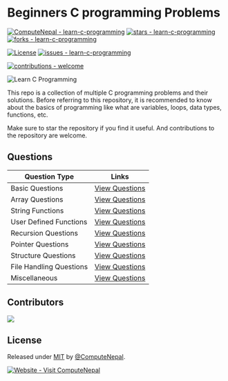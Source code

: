 # Beginners C programming Problems

[![ComputeNepal - learn-c-programming](https://img.shields.io/static/v1?label=ComputeNepal&message=learn-c-programming&color=blue&logo=github)](https://github.com/ComputeNepal/learn-c-programming "Go to GitHub repo")
[![stars - learn-c-programming](https://img.shields.io/github/stars/ComputeNepal/learn-c-programming?style=social)](https://github.com/ComputeNepal/learn-c-programming)
[![forks - learn-c-programming](https://img.shields.io/github/forks/ComputeNepal/learn-c-programming?style=social)](https://github.com/ComputeNepal/learn-c-programming)

[![License](https://img.shields.io/badge/License-MIT-blue)](#license)
[![issues - learn-c-programming](https://img.shields.io/github/issues/ComputeNepal/learn-c-programming)](https://github.com/ComputeNepal/learn-c-programming/issues)

[![contributions - welcome](https://img.shields.io/badge/contributions-welcome-blue)](/CONTRIBUTING.md "Go to contributions doc")

![Learn C Programming](https://repository-images.githubusercontent.com/615587446/9a0d7982-bdb2-4918-8570-ebfff27778ad)

This repo is a collection of multiple C programming problems and their
solutions. Before referring to this repository, it is recommended to know about
the basics of programming like what are variables, loops, data types, functions,
etc.

Make sure to star the repository if you find it useful. And contributions to the
repository are welcome.

## Questions

| Question Type           | Links                                                               |
| ----------------------- | ------------------------------------------------------------------- |
| Basic Questions         | [View Questions](./Basic%20Questions)                     |
| Array Questions         | [View Questions](./Array%20Questions)                     |
| String Functions        | [View Questions](./String%20Functions)                    |
| User Defined Functions  | [View Questions](./User%20Defined%20Function%20Questions) |
| Recursion Questions     | [View Questions](./Recursion%20Questions)                 |
| Pointer Questions       | [View Questions](./Pointer%20Questions)                   |
| Structure Questions     | [View Questions](./Structure%20Questions)                 |
| File Handling Questions | [View Questions](./File%20Handling%20Questions)           |
| Miscellaneous            | [View Questions](./Miscellaneous/) |
<!-- Add new category to the table -->

## Contributors
<a href="https://github.com/ComputeNepal/learn-c-programming/graphs/contributors">
  <img src="https://contrib.rocks/image?repo=ComputeNepal/learn-c-programming" />
</a>

## License

Released under [MIT](/LICENSE) by [@ComputeNepal](https://github.com/ComputeNepal).

[![Website - Visit ComputeNepal](https://img.shields.io/static/v1?label=Website&message=Visit+ComputeNepal&color=2ea44f&logo=RSS)](https://computenepal.com)
